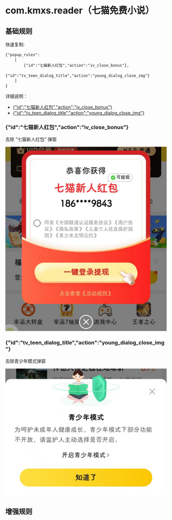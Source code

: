 # com.kmxs.reader（七猫免费小说）

## 基础规则

快速复制:
```
{"popup_rules":
    [
        {"id":"七猫新人红包","action":"iv_close_bonus"},
        {"id":"tv_teen_dialog_title","action":"young_dialog_close_img"}
    ]
}
```
详细说明：
- [{"id":"七猫新人红包","action":"iv_close_bonus"}](#id七猫新人红包actioniv_close_bonus)
- [{"id":"tv_teen_dialog_title","action":"young_dialog_close_img"}](#idtv_teen_dialog_titleactionyoung_dialog_close_img)

### {"id":"七猫新人红包","action":"iv_close_bonus"}
去除 “七猫新人红包” 弹窗

![](./assets/七猫新人红包.jpg)

### {"id":"tv_teen_dialog_title","action":"young_dialog_close_img"}
去除青少年模式弹窗

![](./assets/青少年模式.jpg)


## 增强规则